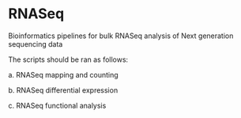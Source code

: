 # RNASeq
Bioinformatics pipelines for bulk RNASeq analysis of Next generation sequencing data

The scripts should be ran as follows:

a. RNASeq mapping and counting

b. RNASeq differential expression

c. RNASeq functional analysis
